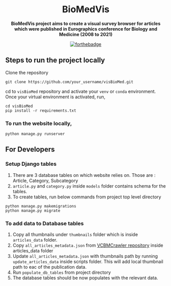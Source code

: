 <h1 align="center">BioMedVis</h1>
<div align="center">
  <strong>BioMedVis project aims to create a visual survey browser for articles which were published in Eurographics conference for
Biology and Medicine
(2008 to 2021) </strong>
</div>
<div align="center">
  
  [![forthebadge](https://forthebadge.com/generator/?slabel=Django&sbg=%23419B5A&plabel=Made+with&pbg=%23FFFFFF&ptext=%23000000)](http://forthebadge.com)
</div>



## Steps to run the project locally

Clone the repository

```commandline
git clone https://github.com/your_username/visBioMed.git
```

cd to `visBioMed` repository and activate your `venv` or `conda` environment. Once your virtual environment is
activated, run,

```commandline
cd visBioMed
pip install -r requirements.txt
```

### To run the website locally,

```commandline
python manage.py runserver
```

## For Developers

### Setup Django tables

1. There are 3 database tables on which website relies on. Those are : Article, Category, Subcategory
2. `article.py` and `category.py` inside `models` folder contains schema for the tables.
3. To create tables, run below commands from project top level directory

```commandline
python manage.py makemigrations
python manage.py migrate
```

### To add data to Database tables

1. Copy all thumbnails under `thumbnails` folder which is inside `articles_data` folder.
2. Copy `all_articles_metadata.json` from [VCBMCrawler repository](https://github.com/pruthvi-hegde/VCBMCrawler/) inside
   articles_data folder
3. Update `all_articles_metadata.json` with thumbnails path by running `update_articles_data` inside scripts folder.
   This will add local thumbnail path to eac of the publication data.
4. Run `populate_db_tables` from project directory
5. The database tables should be now populates with the relevant data.


